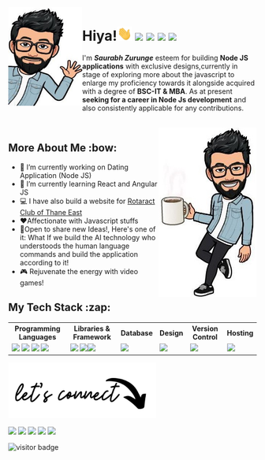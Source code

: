 <div style="float:left"> <img align="left" src="https://raw.githubusercontent.com/Rebel0504/Rebel0504/main/bitemoji2.jpeg" width="150px" height="200px" alt="bitemoji"/></div>

<h1>Hiya!<img src="https://raw.githubusercontent.com/ABSphreak/ABSphreak/master/gifs/Hi.gif" width="30px" /> 
 <a href="mailto:jetli0504@gmail.com"><img src="https://img.shields.io/badge/-Gmail-c14438?style=flat&logo=Gmail&logoColor=white" /></a>
 <a href="https://www.linkedin.com/in/saurabh-zurunge-2aaa2a131"><img src="https://img.shields.io/badge/-Saurabh%20Zurunge-0072b1?style=flat&logo=Linkedin&logoColor=white" /></a>
 <a href="https://t.me/geekJS"><img src="https://img.shields.io/badge/-@geekJS-0088CC?style=flat&logo=Telegram&logoColor=white" /></a>
 <img src="https://komarev.com/ghpvc/?username=Rebel0504" />
</h1>
<p> I'm <b><i>Saurabh Zurunge</i></b> esteem for building <b>Node JS applications</b> with exclusive designs,currently in stage of exploring more about the javascript to enlarge my proficiency towards it alongside acquired with a degree of <b>BSC-IT & MBA</b>. As at present <b>seeking for a career in Node Js development</b> and also consistently applicable for any contributions.</p>

<br>

<div style="float:right"><img align="right" src="https://raw.githubusercontent.com/Rebel0504/Rebel0504/main/bitemoji3.jpeg" /></div>
<h2 align="left">More About Me :bow:</h2>
 
- 🔭 I’m currently working on Dating Application (Node JS)
- 🌱 I’m currently learning React and Angular JS 
- :computer: I have also build a website for <a href="https://www.rcthaneeast.com">Rotaract Club of Thane East</a>
- :heart:Affectionate with Javascript stuffs  
- 💬Open to share new Ideas!, Here's one of it: What If we build the AI technology who understoods the human language commands and build the application according to it!
- :video_game: Rejuvenate the energy with video games!

<h2>My Tech Stack :zap:</h2>
<table>
 <tr>
  <th><b>Programming Languages</b></th>
  <th><b>Libraries & Framework</b></th>
  <th><b>Database</b></th>
  <th><b>Design</b></th>
  <th><b>Version Control</b></th>
  <th><b>Hosting</b></th>
 </tr>
 <tr>
  <td><img src="https://img.shields.io/badge/node.js%20-%2343853D.svg?&style=for-the-badge&logo=node.js&logoColor=white"/> <img src="https://img.shields.io/badge/javascript%20-%23323330.svg?&style=for-the-badge&logo=javascript&logoColor=%23F7DF1E"/> <img src="https://img.shields.io/badge/html5%20-%23E34F26.svg?&style=for-the-badge&logo=html5&logoColor=white"/> <img src="https://img.shields.io/badge/css3%20-%231572B6.svg?&style=for-the-badge&logo=css3&logoColor=white"/></td>
  <td><img src="https://img.shields.io/badge/express.js%20-%23404d59.svg?&style=for-the-badge"/> <img src="https://img.shields.io/badge/bootstrap%20-%23563D7C.svg?&style=for-the-badge&logo=bootstrap&logoColor=white"/><img src="https://img.shields.io/badge/jquery%20-%230769AD.svg?&style=for-the-badge&logo=jquery&logoColor=white"/>
</td>
  <td><img src ="https://img.shields.io/badge/MongoDB-%234ea94b.svg?&style=for-the-badge&logo=mongodb&logoColor=white"/></td>
  <td><img src="https://img.shields.io/badge/figma%20-%23F24E1E.svg?&style=for-the-badge&logo=figma&logoColor=white"/></td>
  <td><img src="https://img.shields.io/badge/git%20-%23F05033.svg?&style=for-the-badge&logo=git&logoColor=white"/></td>
  <td><img src="https://img.shields.io/badge/heroku%20-%23430098.svg?&style=for-the-badge&logo=heroku&logoColor=white"/></td>
 </tr>
 </table>
  
<img src="https://raw.githubusercontent.com/Rebel0504/Rebel0504/main/png1.png" width="300px"/>
<p><img src="https://img.shields.io/badge/INSTAGRAM%20-%23DC322F.svg?&style=for-the-badge&logo=Instagram&logoColor=white"/>
 <img src="https://img.shields.io/badge/SPOTIFY%20-%23107C10.svg?&style=for-the-badge&logo=Spotify&logoColor=white"/>
  <img src="https://img.shields.io/badge/REDDIT%20-%23F24E1E.svg?&style=for-the-badge&logo=Reddit&logoColor=white"/>
  <img src="https://img.shields.io/badge/-Stack%20overflow-FE7A16?style=for-the-badge&logo=stack-overflow&logoColor=white"/>
<img src="https://img.shields.io/badge/-HACKERRANK-2EC866?style=for-the-badge&logo=HackerRank&logoColor=white"/></p>




<img src="https://github-readme-stats.vercel.app/api?username=Rebel0504&show_icons=true&theme=gruvbox" alt="visitor badge"/>

